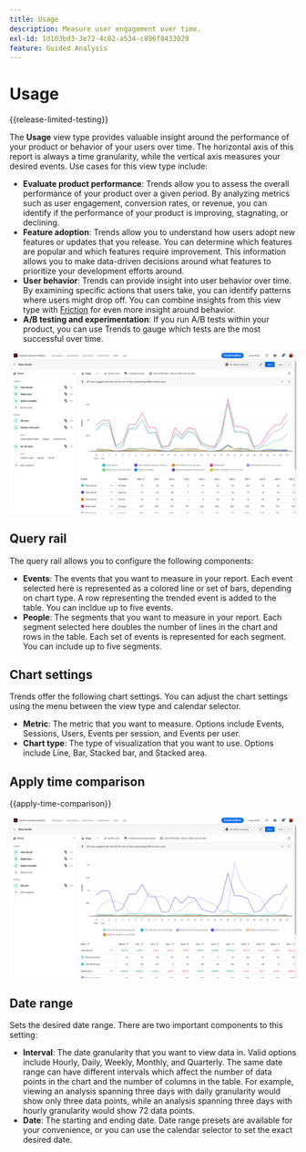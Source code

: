 ```yaml
---
title: Usage
description: Measure user engagement over time.
exl-id: 1d103bd3-3e72-4c82-a534-c896f8433029
feature: Guided Analysis
---
```

# Usage

{{release-limited-testing}}

The **Usage** view type provides valuable insight around the performance of your product or behavior of your users over time. The horizontal axis of this report is always a time granularity, while the vertical axis measures your desired events. Use cases for this view type include:

* **Evaluate product performance**: Trends allow you to assess the overall performance of your product over a given period. By analyzing metrics such as user engagement, conversion rates, or revenue, you can identify if the performance of your product is improving, stagnating, or declining.
* **Feature adoption**: Trends allow you to understand how users adopt new features or updates that you release. You can determine which features are popular and which features require improvement. This information allows you to make data-driven decisions around what features to prioritize your development efforts around.
* **User behavior**: Trends can provide insight into user behavior over time. By examining specific actions that users take, you can identify patterns where users might drop off. You can combine insights from this view type with [Friction](friction.md) for even more insight around behavior.
* **A/B testing and experimentation**: If you run A/B tests within your product, you can use Trends to gauge which tests are the most successful over time.

![Usage](../assets/usage.png)

## Query rail

The query rail allows you to configure the following components:

* **Events**: The events that you want to measure in your report. Each event selected here is represented as a colored line or set of bars, depending on chart type. A row representing the trended event is added to the table. You can incldue up to five events.
* **People**: The segments that you want to measure in your report. Each segment selected here doubles the number of lines in the chart and rows in the table. Each set of events is represented for each segment. You can include up to five segments.

## Chart settings

Trends offer the following chart settings. You can adjust the chart settings using the menu between the view type and calendar selector.

* **Metric**: The metric that you want to measure. Options include Events, Sessions, Users, Events per session, and Events per user.
* **Chart type**: The type of visualization that you want to use. Options include Line, Bar, Stacked bar, and Stacked area.

## Apply time comparison

{{apply-time-comparison}}

![Usage time compare](../assets/usage-compare.png)

## Date range

Sets the desired date range. There are two important components to this setting:

* **Interval**: The date granularity that you want to view data in. Valid options include Hourly, Daily, Weekly, Monthly, and Quarterly. The same date range can have different intervals which affect the number of data points in the chart and the number of columns in the table. For example, viewing an analysis spanning three days with daily granularity would show only three data points, while an analysis spanning three days with hourly granularity would show 72 data points.
* **Date**: The starting and ending date. Date range presets are available for your convenience, or you can use the calendar selector to set the exact desired date.
